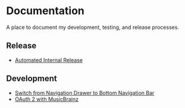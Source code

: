 # Documentation

A place to document my development, testing, and release processes.

## Release
- [Automated Internal Release](./automated_internal_release.md)

## Development

- [Switch from Navigation Drawer to Bottom Navigation Bar](./implemented/drawer_to_bottom_nav.md)
- [OAuth 2 with MusicBrainz](./implemented/oauth_musicbrainz.md)
